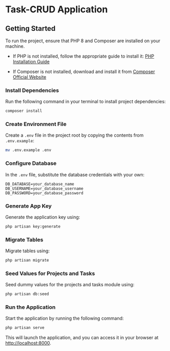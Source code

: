 # Task-CRUD Application

## Getting Started

To run the project, ensure that PHP 8 and Composer are installed on your machine.

- If PHP is not installed, follow the appropriate guide to install it: [PHP Installation Guide](https://www.php.net/manual/en/install.php)

- If Composer is not installed, download and install it from [Composer Official Website](https://getcomposer.org/download/)

### Install Dependencies

Run the following command in your terminal to install project dependencies:

```bash
composer install
```

### Create Environment File

Create a `.env` file in the project root by copying the contents from `.env.example`:

```bash
mv .env.example .env
```

### Configure Database

In the `.env` file, substitute the database credentials with your own:

```dotenv
DB_DATABASE=your_database_name
DB_USERNAME=your_database_username
DB_PASSWORD=your_database_password
```

### Generate App Key

Generate the application key using:

```bash
php artisan key:generate
```

### Migrate Tables

Migrate tables using:

```bash
php artisan migrate
```

### Seed Values for Projects and Tasks

Seed dummy values for the projects and tasks module using:

```bash
php artisan db:seed
```

### Run the Application

Start the application by running the following command:

```bash
php artisan serve
```

This will launch the application, and you can access it in your browser at [http://localhost:8000](http://localhost:8000).

